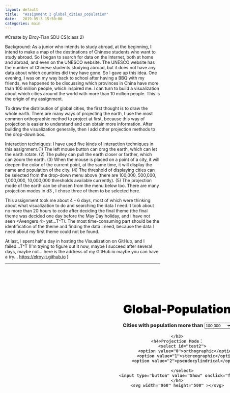 ```yaml
---
layout: default
title:  "Assignment 3 global_cities_population"
date:   2019-05-3 15:50:00
categories: main
---
```


#Create by Elroy-Tian SDU CS(class 2)

Background: As a junior who intends to study abroad, at the beginning, I intend to make a map of the destinations of Chinese students who want to study abroad. So I began to search for data on the Internet, both at home and abroad, and even on the UNESCO website. The UNESCO website has the number of Chinese students studying abroad, but it does not have any data about which countries did they have gone. So I gave up this idea. One evening, I was on my way back to school after having a BBQ with my friends, we happened to be discussing which provinces in China have more than 100 million people, which inspired me. I can turn to build a visualization about which cities around the world with more than 10 million people. This is the origin of my assignment.

To draw the distribution of global cities, the first thought is to draw the whole earth. There are many ways of projecting the earth, I use the most common orthographic method to project at first, because this way of projection is easier to understand and can obtain more information. After building the visualization generally, then I add other projection methods to the drop-down box.

Interaction techniques: I have used five kinds of interaction techniques in this assignment.(1) The left mouse button can drag the earth, which can let the earth rotate. (2) The pulley can pull the earth closer or farther, which can zoom the earth. (3) When the mouse is placed on a point of a city, it will deepen the color of the current point, at the same time, it will display the name and population of the city. (4) The threshold of displaying cities can be selected from the drop-down menu above (there are 100,000, 500,000, 1,000,000, 10,000,000 thresholds available currently). (5) The projection mode of the earth can be chosen from the menu below too. There are many projection modes in d3 , I chose three of them to be selected here.

This assignment took me about 4 - 6 days, most of which were thinking about what visualization to do and searching the data I need.It took about no more than 20 hours to code after deciding the final theme (the final theme was decided one day before the May Day holiday, and I have not seen <Avengers 4> yet...T^T). The most time-consuming part should be the identification of the theme and finding the data I need,  because the data I need about my first theme could not be found.

At last, I spent half a day in hosting the Visualization on GitHub, and I failed...T^T
(I'm trying to figure out it now, maybe I succeed after several days, maybe not... here is the address of my GitHub.io maybe you can have a try... https://elroy-t.github.io   )
	

-----


<script src="https://d3js.org/d3.v4.min.js"></script>
<script src="https://d3js.org/topojson.v1.min.js"></script>
<script src="https://unpkg.com/d3-tip@0.7.1/index.js"></script>
<style>
    
    #content1 {

        padding: 60px;
        width: 1000px;

        margin:0 auto;
			text-align:center;

    }
    h1, h2 {
        line-height: 1em;
        font-size: 2.75em;
        font-weight: 900;
        color: #000;
        text-align:center;
    }
    h3, h4 {
        line-height: 1em;
        font-size: 1.15em;
        font-weight: 900;
        color: #444;
        text-align:center;
    }
    .d3-tip {
        font-family: sans-serif;
        font-size: 1.5em;
        line-height: 1;
        padding: 7px;
        background: black;
        color: lightgray;
        border-radius: 20px;
    }
    circle:hover {
        stroke: white;
        stroke-width: 0.5px;
        fill-opacity: 1;
    }
</style>

<div id="content1">
    <h1>Global-Population</h1>
    <h3>Cities with population more than
    <select id="test">
        <option value="0">100,000</option>
        <option value="1">500,000</option>
        <option value="2">1,000,000</option>
        <option value="3">10,000,000</option>
    </select>

    </h3>
    <h4>Projection Mode：
        <select id="test2">
            <option value="0">orthographic</option>
            <option value="1">stereographic</option>
            <option value="2">pseudocylindrical</option>

        </select>
        <input type="button" value="Show" onclick="fun()">
    </h4>
    <svg width="960" height="500" ></svg>
</div>
<script>
    let threshold = 0;
    let proj = 0;
    function fun(){
        threshold = document.getElementById("test").value;
        proj = document.getElementById("test2").value;
        switch (proj) {
            case 0:
                projection = d3.geoOrthographic();
                break;
            case '1':
                projection = d3.geoStereographic();
                break;
            case '2':
                projection = d3.geoNaturalEarth1();
                break;
            default:
                projection = d3.geoOrthographic();
                console.log("default");
        }
         initialScale = projection.scale();
         geoPath = d3.geoPath().projection(projection);
        show();
    }


    const svg = d3.select('svg').style('background-color', '#222');
    const path = svg.append('path').attr('stroke', 'gray');
    const citiesG = svg.append('g');
    var projection = d3.geoOrthographic();
    var initialScale = projection.scale();
    var geoPath = d3.geoPath().projection(projection);
    let moving = false;
    const rValue = d => d.population;
    const rScale = d3.scaleSqrt().range([0, 20]);

    var commaFormat = d3.format(',');
    var tip = d3.tip()
        .attr('class', 'd3-tip')
        .offset([-10, 0])
        .html(d => `${d.name}: ${commaFormat(d.population)}`);
    svg.call(tip);



function show() {
var document = "/data/cities100000.csv";
console.log(threshold);
    switch(threshold)
    {
        case 0:
            document = "/data/cities100000.csv";
            break;
        case '1':
            document = "/data/cities500000.csv";
            break;
        case '2':
            document = "/data/cities1000000.csv";
            break;
        case '3':
            document = "/data/cities10000000.csv";
            break;
        default:
            document = "/data/cities100000.csv";
            console.log("default");
    }
console.log(document);
    d3.queue()
        .defer(d3.json, 'https://unpkg.com/world-atlas@1/world/110m.json')
        .defer(d3.json, 'https://unpkg.com/world-atlas@1/world/50m.json')
        .defer(d3.csv, document)
        
        .await((error, world110m, world50m, cities) => {
            console.log("读取成功！");
            const countries110m = topojson
                .feature(world110m, world110m.objects.countries);
            const countries50m = topojson
                .feature(world50m, world50m.objects.countries);


            cities.forEach(d => {
                d.latitude = +d.latitude;
                d.longitude = +d.longitude;
                d.population = +d.population;
            });

            rScale.domain([0, d3.max(cities, rValue)]);

            cities.forEach(d => {
                d.radius = rScale(rValue(d));
            });

            const render = () => {

                // Render low resolution boundaries when moving,
                // render high resolution boundaries when stopped.
                path.attr('d', geoPath(moving ? countries110m : countries50m));

                const point = {
                    type: 'Point',
                    coordinates: [0, 0]
                };
                cities.forEach(d => {
                    point.coordinates[0] = d.longitude;
                    point.coordinates[1] = d.latitude;
                    d.projected = geoPath(point) ? projection(point.coordinates) : null;
                });

                const k = Math.sqrt(projection.scale() / 200);
                const circles = citiesG.selectAll('circle')
                    .data(cities.filter(d => d.projected));
                circles.enter().append('circle')
                    .merge(circles)
                    .attr('cx', d => d.projected[0])
                    .attr('cy', d => d.projected[1])
                    //.attr('fill', 'steelblue')
                    .attr('fill', 'pink')
                    .attr('fill-opacity', 0.4)
                    .attr('r', d => d.radius * k)
                    .on('mouseover', tip.show)
                    .on('mouseout', tip.hide);


                circles.exit().remove();
            };
            render();

            let rotate0, coords0;
            const coords = () => projection.rotate(rotate0)
                .invert([d3.event.x, d3.event.y]);

            svg
                .call(d3.drag()
                    .on('start', () => {
                        rotate0 = projection.rotate();
                        coords0 = coords();
                        moving = true;
                    })
                    .on('drag', () => {
                        const coords1 = coords();
                        projection.rotate([
                            rotate0[0] + coords1[0] - coords0[0],
                            rotate0[1] + coords1[1] - coords0[1],
                        ]);
                        render();
                    })
                    .on('end', () => {
                        moving = false;
                        render();
                    })
                    // Goal: let zoom handle pinch gestures (not working correctly).
                    .filter(() => !(d3.event.touches && d3.event.touches.length === 2))
                )
                .call(d3.zoom()
                    .on('zoom', () => {
                        projection.scale(initialScale * d3.event.transform.k);
                        render();
                    })
                    .on('start', () => {
                        moving = true;
                    })
                    .on('end', () => {
                        moving = false;
                        render();
                    })
                )
        });


}


</script>
